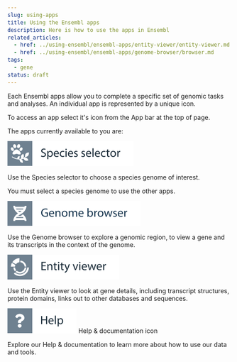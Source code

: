 ```yaml
---
slug: using-apps
title: Using the Ensembl apps
description: Here is how to use the apps in Ensembl
related_articles:
  - href: ../using-ensembl/ensembl-apps/entity-viewer/entity-viewer.md
  - href: ../using-ensembl/ensembl-apps/genome-browser/browser.md
tags:
  - gene
status: draft
---
```


Each Ensembl apps allow you to complete a specific set of genomic tasks and analyses. An individual app is represented by a unique icon. 

To access an app select it's icon from the App bar at the top of page.

The apps currently available to you are:

![](../../img/id-species-selector.svg)

Use the Species selector to choose a species genome of interest. 

You must select a species genome to use the other apps.

![](../../img/id-genome-browser.svg)

Use the Genome browser to explore a genomic region, to view a gene and its transcripts in the context of the genome.

![](../../img/id-entity-viewer.svg)

Use the Entity viewer to look at gene details, including transcript structures, protein domains, links out to other databases and sequences.

![](../../img/id-help.svg)
Help & documentation icon

Explore our Help & documentation to learn more about how to use our data and tools.
